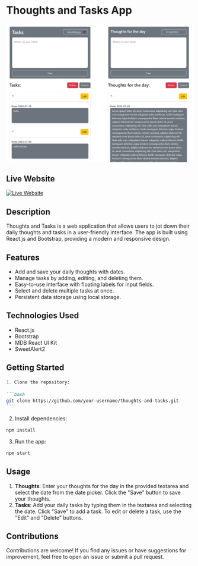# Thoughts and Tasks App

![Thoughts and Tasks Banner](./src/image/sample.png)

## Live Website

[![Live Website](https://img.shields.io/badge/Click%20Me-Live%20Website-blue?style=for-the-badge)](https://your-live-website-url.com)

## Description

Thoughts and Tasks is a web application that allows users to jot down their daily thoughts and tasks in a user-friendly interface. The app is built using React.js and Bootstrap, providing a modern and responsive design.

## Features

- Add and save your daily thoughts with dates.
- Manage tasks by adding, editing, and deleting them.
- Easy-to-use interface with floating labels for input fields.
- Select and delete multiple tasks at once.
- Persistent data storage using local storage.

## Technologies Used

- React.js
- Bootstrap
- MDB React UI Kit
- SweetAlert2

## Getting Started

````markdown
1. Clone the repository:

```bash
git clone https://github.com/your-username/thoughts-and-tasks.git
```
````

2. Install dependencies:

```bash
npm install
```

3. Run the app:

```bash
npm start
```

## Usage

1. **Thoughts**: Enter your thoughts for the day in the provided textarea and select the date from the date picker. Click the "Save" button to save your thoughts.
2. **Tasks**: Add your daily tasks by typing them in the textarea and selecting the date. Click "Save" to add a task. To edit or delete a task, use the "Edit" and "Delete" buttons.

## Contributions

Contributions are welcome! If you find any issues or have suggestions for improvement, feel free to open an issue or submit a pull request.

<!-- <details>
  <summary>Click to Copy</summary>

  ```bash
  git clone https://github.com/your-username/thoughts-and-tasks.git
  npm install
  npm start
  ```
</details> -->
